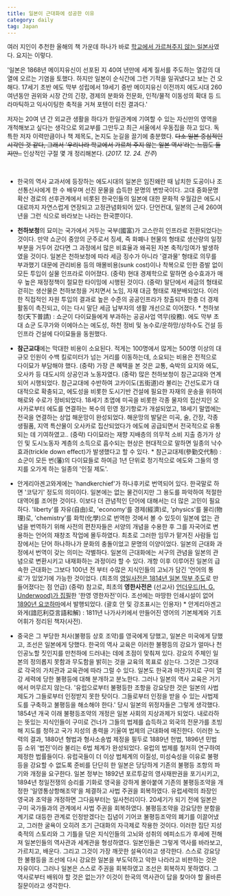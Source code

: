 ```yaml
---
title: 일본이 근대화에 성공한 이유
category: daily
tag: Japan
---
```


여러 지인이 추천한 올해의 책 가운데 하나가 바로 [학교에서 가르쳐주지 않는 일본사](http://book.naver.com/bookdb/book_detail.nhn?bid=12333229)였다. 요지는 이렇다. 

'일본은 1868년 메이지유신이 선포된 지 40여 년만에 세계 질서를 주도하는 열강의 대열에 오르는 기염을 토했다. 하지만 일본이 순식간에 그런 기적을 일궈냈다고 보는 건 오해다. 17세기 초반 에도 막부 성립에서 19세기 중반 메이지유신 이전까지 에도시대 260여년동안 권위와 시장 간의 긴장, 경제의 분화와 전문화, 인적/물적 이동성의 확대 등 드라마틱하고 익사이팅한 축적을 거쳐 포텐이 터진 결과다.'

저자는 20여 년 간 외교관 생활을 하다가 한일관계에 기여할 수 있는 자신만의 영역을 개척해보고 싶다는 생각으로 외교부를 그만두고 최근 서울에서 우동집을 하고 있다. 독특한 저자 이력만큼이나 책 제목도, 논지도 눈길을 끌기에 충분했다. ~~다소 일본 중심적인 시각인 것 같다, 그래서 '우리나라 학교에서 가르쳐 주지 않는 일본 역사'라는 느낌도 들지만..~~ 인상적인 구절 몇 개 정리해본다. (*2017. 12. 24. 전주*)

<br>

- 한국의 역사 교과서에 등장하는 에도시대의 일본은 임진왜란 때 납치한 도공이나 조선통신사에게 한 수 배우며 선진 문물을 습득한 문명의 변방국이다. 고대 중화문명 확산 경로의 선후관계에서 비롯된 한국인들의 일본에 대한 문화적 우월감은 에도시대로까지 자연스럽게 연장되고 고정관념화되어 있다. 단언컨대, 일본의 근세 260여 년을 그런 식으로 바라보는 나라는 한국뿐이다.

- **천하보청**의 묘미는 국가에서 거두는 국부(國富)가 고스란히 인프라로 전환되었다는 것이다. 만약 쇼군이 중앙의 군주로서 징세, 즉 화폐나 현물의 형태로 생산량의 일정 부분을 거두어 갔다면 그 과정에서 많은 비효율과 왜곡된 자본 축적/잉여가 발생하였을 것이다. 일본은 천하보청에 따라 세금 징수가 아니라 '결과물' 형태로 의무를 부과했기 대문에 관리비용 등의 매몰비용(sunk cost)이나 착복으로 인한 증발 없이 모든 투입이 실물 인프라로 이어졌다. (중략) 현대 경제학으로 말하면 승수효과가 매우 높은 재정정책이 절묘한 타이밍에 시행된 것이다. (중략) 말단에서 세금의 형태로 걷히는 생산물은 천하보청을 거치면서 노임, 자재 대금 형태로 재분배되었다. 이러한 직접적인 자원 투입의 결과로 높은 수준의 공공인프라가 창출되자 한층 더 경제활동이 촉진되고, 이는 다시 말단 세금 납부자의 생활 개선으로 이어졌다.
  \* 천하보청(天下普請) : 쇼군이 다이묘들에게 부과하는 공공사업 역무(役務). 에도 막부 초대 쇼군 도쿠가와 이에아스는 에도성, 하천 정비 및 농수로/운하망/상하수도 건설 등 인프라 건설에 다이묘들을 동원했다.

- **참근교대**에는 막대한 비용이 소요된다. 적게는 100명에서 많게는 500명 이상의 대규모 인원이 수백 킬로미터가 넘는 거리를 이동하는데, 소요되는 비용은 전적으로 다이묘가 부담해야 했다. (중략) 가장 큰 혜택을 본 것은 교통, 숙박의 요지와 에도, 오사카 등 대도시의 상공인과 노동자였다. (중략) 많은 천하보청이 참근교대와 연계되어 시행되었다. 참근교대에 수반하여 고카이도(五街道)라 불리는 간선도로가 대대적으로 확충되고, 에도성을 비롯한 도시기반 건설에 필요한 자재의 운송을 위하여 해로와 수로가 정비되었다. 18세기 초엽에 미곡을 비롯한 각종 물자의 집산지인 오사카로부터 에도를 연결하는 복수의 민영 정기항로가 개설되었고, 18세기 말엽에는 전국을 연결하는 상업 해운망이 완성되었다. 해운망의 발달은 미곡, 술, 간장, 각종 생필품, 지역 특산물이 오사카로 집산되었다가 에도에 공급되면서 전국적으로 유통되는 데 기여하였고.. (중략) 다이묘라는 재향 지배층의 의무적 소비 지출 증가가 상인 및 도시노동자 계층의 소득으로 흡수되는 현상은 현대적으로 말하면 일종의 낙수효과(trickle down effect)가 발생했다고 할 수 있다.
  \* 참근교대제(參勤交代制) : 쇼군이 모든 번(藩)의 다이묘들로 하여금 1년 단위로 정기적으로 에도와 그들의 영지를 오가게 하는 일종의 '인질 제도'.

- 안게리아겐고와게에는 'handkerchief'가 하나후키로 번역되어 있다. 한국말로 하면 '코닦기' 정도의 의미이다. 일본에는 없는 물건이지만 그 용도를 파악하여 적절한 대역어를 조어한 것이다. 이보다 더 관념적인 단어에 대해서는 더 많은 고민이 필요하다. 'liberty'를 자유(自由)로, 'economy'를 경제(經濟)로, 'physics'를 물리(物理)로, 'chemistry'를 화학(化學)으로 번역한 것에서 볼 수 있듯이 일본에 없는 관념을 번역하기 위해 사전의 편찬자들은 서양의 개념을 수용한 후 그를 자국어로 변용하는 언어의 재창조 작업에 몰두하였다. 최초로 그러한 임무가 맡겨진 사람들 입장에서는 단어 하나하나가 문화의 충돌이었고 문명의 이양이었다. 일본의 근대화 과정에서 번역이 갖는 의미는 각별하다. 일본의 근대화에는 서구의 관념을 일본의 관념으로 변환시키고 내재화하는 과정이라 할 수 있다. 개항 이후 이루어진 일본의 급속한 근대화는 그보다 100년 전 부터 수많은 지식인들의 고뇌가 담긴 '언어의 통로'가 있었기에 가능한 것이었다. (최초의 <u>영일사전은 1814년 일본 막부 주도</u>로 만들어졌다는 점 언급) (중략) 참고로, 최초의 **영한사전은** (선교사) <u>언더우드(H. G. Underwood)가 집필</u>한 '한영 영한자전'이다. 조선에는 마땅한 인쇄시설이 없어 <u>1890년 요코하마</u>에서 발행되었다. (괄호 안 및 강조표시는 인용자)
  \* 안게리아겐고와게(諳厄利亞言語和解) : 1811년 나가사키에서 만들어진 영어의 기본체계와 기초 어휘가 정리된 책자(사전).

- 중국은 그 부당한 처사(불평등 상호 조약)를 영국에게 당했고, 일본은 미국에게 당했고, 조선은 일본에게 당했다. 한국의 역사 교육은 이러한 불평등의 강요가 얼마나 천인공노할 짓인지를 만천하에 드러내는 데에 초점이 맞춰져 있다. 강요의 주체인 일본의 정의롭지 못함과 무도함을 밝히는 것을 교육의 목표로 삼는다. 그것은 그것대로 각국의 가치관과 교육관에 따라 그럴 수 있다. 일본도 한국과 마찬가지로 구미 열강 세력에 당한 불평등에 대해 분개하고 분노한다. 그러나 일본의 역사 교육은 거기에서 머무르지 않는다. '유럽으로부터 불평등한 조항을 강요당한 것은 일본의 사법제도가 그들로부터 인정받지 못한 탓이다. 그들로부터 인정을 받을 수 있는 사법제도를 구축하고 불평등을 해소해야 한다.' 당시 일본의 위정자들은 그렇게 생각했다. 1854년 개국 이래 불평등조약의 개정은 일본 사회의 지상과제가 되었다. 내로라하는 뜻있는 지식인들이 구미로 건너가 그들의 법제를 습득하고 외국의 전문가를 초빙해 지도를 청하고 국가 지성의 총력을 기울여 법제의 근대화에 매진한다. 이러한 노력의 결과, 1880년 형법과 형사소송법 제정을 필두로 1889년 헌법, 1896년 민법 등 소위 '법전'이라 불리는 6법 체계가 완성되었다. 유럽의 법제를 철저히 연구하여 제정한 법률들이다. 유럽국들이 더 이상 법체계의 이질성, 미성숙성을 이유로 불평등을 강요할 수 없도록 준비를 단단히 한 일본은 당당하게 기존의 불평등 조항의 파기와 개정을 요구한다. 일본 정부는 1892년 포르투갈의 영사재판권을 포기시키고, 1894년 청일전쟁의 승리를 기화로 영국을 강하게 몰아붙여 기존의 불평등조약을 개정한 '일영통상항해조약'을 체결하고 사법 주권을 회복하였다. 유럽세력의 좌장인 영국과 조약을 개정하면 그다음부터는 일사천리이다. 20세기가 되기 전에 일본은 구미 국가들과의 관계에서 사법 주권을 회복하였다. 불평등조약을 강요당한 분함을 계기로 대등한 관계로 인정받겠다는 집념이 기어코 불평등조약의 폐기를 이끌어냈고, 그러한 굴욕이 오히려 조기 근대화의 자극제로 작용한 것이다. 이러한 집단 지성 축적의 스토리와 그 기틀을 닦은 지식인들의 고뇌와 성취의 에피소드가 후세에 전해져 일본인들의 역사관과 세계관을 형성하였다. 일본인들은 그렇게 역사를 바라보고, 가르치고, 배운다. 그리고 그것이 가장 깨끗한 설욕이라고 생각한다. 스스로 강요당한 불평등을 조선에 다시 강요한 일본을 부도덕하고 악한 나라라고 비판하는 것은 자유이다. 그러나 일본은 스스로 주권을 회복하였고 조선은 회복하지 못하였다. 그 역사로부터 배워야 할 것은 없는가? 이것이 한국의 역사관이 답을 찾아야 할 올바른 질문이라고 생각한다.





